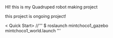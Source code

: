 HI! this is my Quadruped robot making project

this project is ongoing project!

< Quick Start>
//'''
$ roslaunch mintchoco1_gazebo mintchoco1_world.launch
'''
